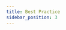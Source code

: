 ```yaml
---
title: Best Practice
sidebar_position: 3
---
```


<!-- - [ ] @Martin Kainhofer-Rohrmoser docs für Best Practice erstellen (wie man Blöcke baut, Erfahrungen, Pitfalls, etc.) -->
<!-- TODO: add content -->